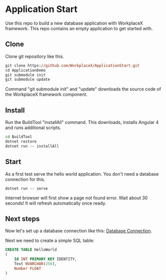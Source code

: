 # Application Start

Use this repo to build a new database application with WorkplaceX framework. This repo contains an empty application to get started with.

## Clone

Clone git repository like this.

```ps
git clone https://github.com/WorkplaceX/ApplicationStart.git
cd ApplicationDemo
git submodule init
git submodule update
```

Command "git submodule init" and "update" downloads the source code of the WorkplaceX framework component.

## Install
Run the BuildTool "installAll" command. This downloads, installs Angular 4 and runs additional scripts.

```cmd
cd BuildTool
dotnet restore
dotnet run -- installAll
```	

## Start
As a first test serve the hello world application. You don't need a database connection for this.
```	
dotnet run -- serve
```	
	
Internet browser will first show a page not found error. Wait about 30 seconds! It will refresh automatically once ready.

## Next steps

Now let's set up a database connection like this: [Database Connection](https://github.com/WorkplaceX/Framework/wiki/Database-Connection).

Next we need to create a simple SQL table:

```sql
CREATE TABLE HelloWorld
(
	Id INT PRIMARY KEY IDENTITY,
  	Text NVARCHAR(256),
	Number FLOAT
)
```	




